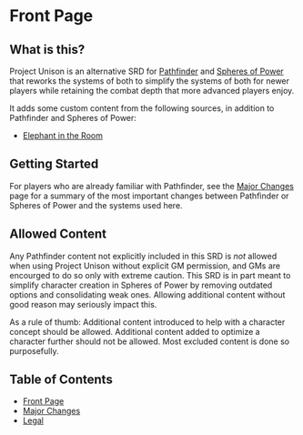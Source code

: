 # Front Page

## What is this?

Project Unison is an alternative SRD for [Pathfinder] and [Spheres of Power] that reworks the systems of both to simplify the systems of both for newer players while retaining the combat depth that more advanced players enjoy.

It adds some custom content from the following sources, in addition to Pathfinder and Spheres of Power:

* [Elephant in the Room](https://michaeliantorno.com/feat-taxes-in-pathfinder/)

[Pathfinder]: https://paizo.com/pathfinder
[Spheres of Power]: http://spheresofpower.wikidot.com/

## Getting Started

For players who are already familiar with Pathfinder, see the [Major Changes] page for a summary of the most important changes between Pathfinder or Spheres of Power and the systems used here.

## Allowed Content

Any Pathfinder content not explicitly included in this SRD is *not* allowed when using Project Unison without explicit GM permission, and GMs are encourged to do so only with extreme caution. This SRD is in part meant to simplify character creation in Spheres of Power by removing outdated options and consolidating weak ones. Allowing additional content without good reason may seriously impact this.

As a rule of thumb: Additional content introduced to help with a character concept should be allowed. Additional content added to optimize a character further should not be allowed. Most excluded content is done so purposefully.

[Major Changes]: ./major_changes.html

## Table of Contents

* [Front Page](#)
* [Major Changes](./major_changes.html)
* [Legal](./legal.html)